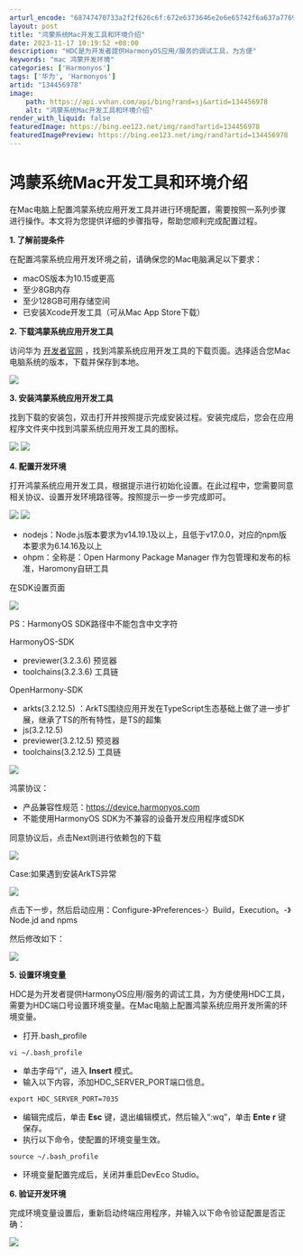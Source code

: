 ```yaml
---
arturl_encode: "68747470733a2f2f626c6f:672e6373646e2e6e65742f6a637a77696c6c69616d3331322f:61727469636c652f64657461696c732f313334343536393738"
layout: post
title: "鸿蒙系统Mac开发工具和环境介绍"
date: 2023-11-17 10:19:52 +08:00
description: "HDC是为开发者提供HarmonyOS应用/服务的调试工具，为方便"
keywords: "mac 鸿蒙开发环境"
categories: ['Harmonyos']
tags: ['华为', 'Harmonyos']
artid: "134456978"
image:
    path: https://api.vvhan.com/api/bing?rand=sj&artid=134456978
    alt: "鸿蒙系统Mac开发工具和环境介绍"
render_with_liquid: false
featuredImage: https://bing.ee123.net/img/rand?artid=134456978
featuredImagePreview: https://bing.ee123.net/img/rand?artid=134456978
---
```


# 鸿蒙系统Mac开发工具和环境介绍

在Mac电脑上配置鸿蒙系统应用开发工具并进行环境配置，需要按照一系列步骤进行操作。本文将为您提供详细的步骤指导，帮助您顺利完成配置过程。

**1. 了解前提条件**

在配置鸿蒙系统应用开发环境之前，请确保您的Mac电脑满足以下要求：

* macOS版本为10.15或更高
* 至少8GB内存
* 至少128GB可用存储空间
* 已安装Xcode开发工具（可从Mac App Store下载）

**2. 下载鸿蒙系统应用开发工具**

访问华为
[开发者官网](https://developer.harmonyos.com/cn/develop/deveco-studio#download "开发者官网")
，找到鸿蒙系统应用开发工具的下载页面。选择适合您Mac电脑系统的版本，下载并保存到本地。

![](https://i-blog.csdnimg.cn/blog_migrate/e971f726ffb3f0721cc1d427f53b74f7.png)

**3. 安装鸿蒙系统应用开发工具**

找到下载的安装包，双击打开并按照提示完成安装过程。安装完成后，您会在应用程序文件夹中找到鸿蒙系统应用开发工具的图标。

![](https://i-blog.csdnimg.cn/blog_migrate/c7a913786d2cf13df84b6062e999791e.png)
![](https://i-blog.csdnimg.cn/blog_migrate/95af0194fce2bb3ee55323b3d776eb3c.png)

**4. 配置开发环境**

打开鸿蒙系统应用开发工具，根据提示进行初始化设置。在此过程中，您需要同意相关协议、设置开发环境路径等。按照提示一步一步完成即可。

![](https://i-blog.csdnimg.cn/blog_migrate/a17f2c7f51a4bee01bc68f1f55090d5c.png)
![](https://i-blog.csdnimg.cn/blog_migrate/24692703f7e449a153e1c348ffcc2fb0.png)

* nodejs：Node.js版本要求为v14.19.1及以上，且低于v17.0.0，对应的npm版本要求为6.14.16及以上
* ohpm：全称是：Open Harmony Package Manager 作为包管理和发布的标准，Haromony自研工具

在SDK设置页面

![](https://i-blog.csdnimg.cn/blog_migrate/a724b19fcd246832a0dca2910f2e802f.png)

PS：HarmonyOS SDK路径中不能包含中文字符

HarmonyOS-SDK

* previewer(3.2.3.6) 预览器
* toolchains(3.2.3.6) 工具链

OpenHarmony-SDK

* arkts(3.2.12.5) ：ArkTS围绕应用开发在TypeScript生态基础上做了进一步扩展，继承了TS的所有特性，是TS的超集
* js(3.2.12.5)
* previewer(3.2.12.5) 预览器
* toolchains(3.2.12.5) 工具链

![](https://i-blog.csdnimg.cn/blog_migrate/ac3fa39483152084418ae73c071d13d1.png)

鸿蒙协议：

* 产品兼容性规范：https://device.harmonyos.com
* 不能使用HarmonyOS SDK为不兼容的设备开发应用程序或SDK

同意协议后，点击Next则进行依赖包的下载

![](https://i-blog.csdnimg.cn/blog_migrate/abe9658d40b3a30d36ea2ba35b96a807.png)

Case:如果遇到安装ArkTS异常

![](https://i-blog.csdnimg.cn/blog_migrate/0190292f4eb34abc2061832bc5c6fcbe.png)

点击下一步，然后启动应用：Configure-》Preferences-〉Build，Execution。-》Node.jd and npms

然后修改如下：

![](https://i-blog.csdnimg.cn/blog_migrate/a6af33c0a6f3a20cfc060317424d23dc.png)

**5. 设置环境变量**

HDC是为开发者提供HarmonyOS应用/服务的调试工具，为方便使用HDC工具，需要为HDC端口号设置环境变量。在Mac电脑上配置鸿蒙系统应用开发所需的环境变量。

* 打开.bash_profile

```
vi ~/.bash_profile

```

* 单击字母“i”，进入
  **Insert**
  模式。
* 输入以下内容，添加HDC_SERVER_PORT端口信息。

```
export HDC_SERVER_PORT=7035
```

* 编辑完成后，单击
  **Esc**
  键，退出编辑模式，然后输入“:wq”，单击
  **Ente**
  **r**
  键保存。
* 执行以下命令，使配置的环境变量生效。

```
source ~/.bash_profile
```

* 环境变量配置完成后，关闭并重启DevEco Studio。

**6. 验证开发环境**

完成环境变量设置后，重新启动终端应用程序，并输入以下命令验证配置是否正确：

![](https://i-blog.csdnimg.cn/blog_migrate/ce8a54e0ea409f08526795c4702f8f82.png)